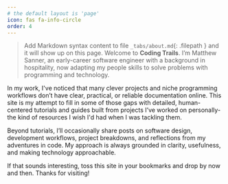 ```yaml
---
# the default layout is 'page'
icon: fas fa-info-circle
order: 4
---
```


> Add Markdown syntax content to file `_tabs/about.md`{: .filepath } and it will show up on this page.
Welcome to **Coding Trails**. I’m Matthew Sanner, an early-career software engineer with a background in hospitality, now adapting my people skills to solve problems with programming and technology. 

In my work, I've noticed that many clever projects and niche programming workflows don’t have clear, practical, or reliable documentation online. This site is my attempt to fill in some of those gaps with detailed, human-centered tutorials and guides built from projects I’ve worked on personally- the kind of resources I wish I'd had when I was tackling them.

Beyond tutorials, I’ll occasionally share posts on software design, development workflows, project breakdowns, and reflections from my adventures in code. My approach is always grounded in clarity, usefulness, and making technology approachable.

If that sounds interesting, toss this site in your bookmarks and drop by now and then. Thanks for visiting!

